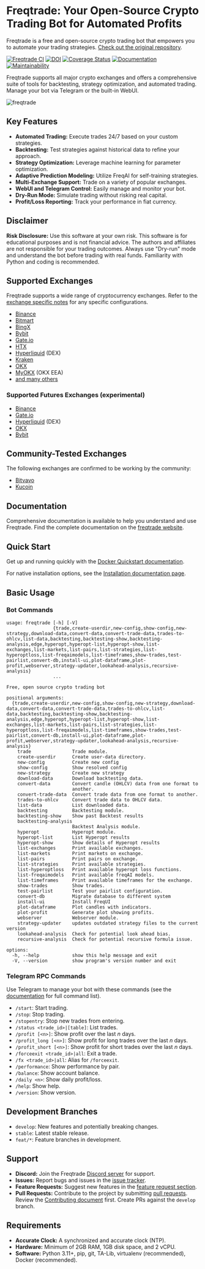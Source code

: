 # Freqtrade: Your Open-Source Crypto Trading Bot for Automated Profits

Freqtrade is a free and open-source crypto trading bot that empowers you to automate your trading strategies.  [Check out the original repository](https://github.com/freqtrade/freqtrade).

[![Freqtrade CI](https://github.com/freqtrade/freqtrade/actions/workflows/ci.yml/badge.svg?branch=develop)](https://github.com/freqtrade/freqtrade/actions/)
[![DOI](https://joss.theoj.org/papers/10.21105/joss.04864/status.svg)](https://doi.org/10.21105/joss.04864)
[![Coverage Status](https://coveralls.io/repos/github/freqtrade/freqtrade/badge.svg?branch=develop&service=github)](https://coveralls.io/github/freqtrade/freqtrade?branch=develop)
[![Documentation](https://readthedocs.org/projects/freqtrade/badge/)](https://www.freqtrade.io)
[![Maintainability](https://api.codeclimate.com/v1/badges/5737e6d668200b7518ff/maintainability)](https://codeclimate.com/github/freqtrade/freqtrade/maintainability)

Freqtrade supports all major crypto exchanges and offers a comprehensive suite of tools for backtesting, strategy optimization, and automated trading. Manage your bot via Telegram or the built-in WebUI.

![freqtrade](https://raw.githubusercontent.com/freqtrade/freqtrade/develop/docs/assets/freqtrade-screenshot.png)

## Key Features

*   **Automated Trading:** Execute trades 24/7 based on your custom strategies.
*   **Backtesting:** Test strategies against historical data to refine your approach.
*   **Strategy Optimization:** Leverage machine learning for parameter optimization.
*   **Adaptive Prediction Modeling:** Utilize FreqAI for self-training strategies.
*   **Multi-Exchange Support:** Trade on a variety of popular exchanges.
*   **WebUI and Telegram Control:** Easily manage and monitor your bot.
*   **Dry-Run Mode:** Simulate trading without risking real capital.
*   **Profit/Loss Reporting:** Track your performance in fiat currency.

## Disclaimer

**Risk Disclosure:**  Use this software at your own risk.  This software is for educational purposes and is not financial advice.  The authors and affiliates are not responsible for your trading outcomes. Always use "Dry-run" mode and understand the bot before trading with real funds.  Familiarity with Python and coding is recommended.

## Supported Exchanges

Freqtrade supports a wide range of cryptocurrency exchanges.  Refer to the [exchange specific notes](docs/exchanges.md) for any specific configurations.

*   [Binance](https://www.binance.com/)
*   [Bitmart](https://bitmart.com/)
*   [BingX](https://bingx.com/invite/0EM9RX)
*   [Bybit](https://bybit.com/)
*   [Gate.io](https://www.gate.io/ref/6266643)
*   [HTX](https://www.htx.com/)
*   [Hyperliquid](https://hyperliquid.xyz/) (DEX)
*   [Kraken](https://kraken.com/)
*   [OKX](https://okx.com/)
*   [MyOKX](https://okx.com/) (OKX EEA)
*   [and many others](https://github.com/ccxt/ccxt/)

### Supported Futures Exchanges (experimental)

*   [Binance](https://www.binance.com/)
*   [Gate.io](https://www.gate.io/ref/6266643)
*   [Hyperliquid](https://hyperliquid.xyz/) (DEX)
*   [OKX](https://okx.com/)
*   [Bybit](https://bybit.com/)

## Community-Tested Exchanges

The following exchanges are confirmed to be working by the community:

*   [Bitvavo](https://bitvavo.com/)
*   [Kucoin](https://www.kucoin.com/)

## Documentation

Comprehensive documentation is available to help you understand and use Freqtrade.
Find the complete documentation on the [freqtrade website](https://www.freqtrade.io).

## Quick Start

Get up and running quickly with the [Docker Quickstart documentation](https://www.freqtrade.io/en/stable/docker_quickstart/).

For native installation options, see the [Installation documentation page](https://www.freqtrade.io/en/stable/installation/).

## Basic Usage

### Bot Commands

```
usage: freqtrade [-h] [-V]
                 {trade,create-userdir,new-config,show-config,new-strategy,download-data,convert-data,convert-trade-data,trades-to-ohlcv,list-data,backtesting,backtesting-show,backtesting-analysis,edge,hyperopt,hyperopt-list,hyperopt-show,list-exchanges,list-markets,list-pairs,list-strategies,list-hyperoptloss,list-freqaimodels,list-timeframes,show-trades,test-pairlist,convert-db,install-ui,plot-dataframe,plot-profit,webserver,strategy-updater,lookahead-analysis,recursive-analysis}
                 ...

Free, open source crypto trading bot

positional arguments:
  {trade,create-userdir,new-config,show-config,new-strategy,download-data,convert-data,convert-trade-data,trades-to-ohlcv,list-data,backtesting,backtesting-show,backtesting-analysis,edge,hyperopt,hyperopt-list,hyperopt-show,list-exchanges,list-markets,list-pairs,list-strategies,list-hyperoptloss,list-freqaimodels,list-timeframes,show-trades,test-pairlist,convert-db,install-ui,plot-dataframe,plot-profit,webserver,strategy-updater,lookahead-analysis,recursive-analysis}
    trade               Trade module.
    create-userdir      Create user-data directory.
    new-config          Create new config
    show-config         Show resolved config
    new-strategy        Create new strategy
    download-data       Download backtesting data.
    convert-data        Convert candle (OHLCV) data from one format to
                        another.
    convert-trade-data  Convert trade data from one format to another.
    trades-to-ohlcv     Convert trade data to OHLCV data.
    list-data           List downloaded data.
    backtesting         Backtesting module.
    backtesting-show    Show past Backtest results
    backtesting-analysis
                        Backtest Analysis module.
    hyperopt            Hyperopt module.
    hyperopt-list       List Hyperopt results
    hyperopt-show       Show details of Hyperopt results
    list-exchanges      Print available exchanges.
    list-markets        Print markets on exchange.
    list-pairs          Print pairs on exchange.
    list-strategies     Print available strategies.
    list-hyperoptloss   Print available hyperopt loss functions.
    list-freqaimodels   Print available freqAI models.
    list-timeframes     Print available timeframes for the exchange.
    show-trades         Show trades.
    test-pairlist       Test your pairlist configuration.
    convert-db          Migrate database to different system
    install-ui          Install FreqUI
    plot-dataframe      Plot candles with indicators.
    plot-profit         Generate plot showing profits.
    webserver           Webserver module.
    strategy-updater    updates outdated strategy files to the current version
    lookahead-analysis  Check for potential look ahead bias.
    recursive-analysis  Check for potential recursive formula issue.

options:
  -h, --help            show this help message and exit
  -V, --version         show program's version number and exit
```

### Telegram RPC Commands

Use Telegram to manage your bot with these commands (see the [documentation](https://www.freqtrade.io/en/latest/telegram-usage/) for full command list).

*   `/start`: Start trading.
*   `/stop`: Stop trading.
*   `/stopentry`: Stop new trades from entering.
*   `/status <trade_id>|[table]`: List trades.
*   `/profit [<n>]`: Show profit over the last *n* days.
*   `/profit_long [<n>]`: Show profit for long trades over the last *n* days.
*   `/profit_short [<n>]`: Show profit for short trades over the last *n* days.
*   `/forceexit <trade_id>|all`: Exit a trade.
*   `/fx <trade_id>|all`: Alias for `/forceexit`.
*   `/performance`: Show performance by pair.
*   `/balance`: Show account balance.
*   `/daily <n>`: Show daily profit/loss.
*   `/help`: Show help.
*   `/version`: Show version.

## Development Branches

*   `develop`: New features and potentially breaking changes.
*   `stable`: Latest stable release.
*   `feat/*`: Feature branches in development.

## Support

*   **Discord:** Join the Freqtrade [Discord server](https://discord.gg/p7nuUNVfP7) for support.
*   **Issues:**  Report bugs and issues in the [issue tracker](https://github.com/freqtrade/freqtrade/issues?q=is%3Aissue).
*   **Feature Requests:**  Suggest new features in the [feature request section](https://github.com/freqtrade/freqtrade/labels/enhancement).
*   **Pull Requests:** Contribute to the project by submitting [pull requests](https://github.com/freqtrade/freqtrade/pulls).  Review the [Contributing document](https://github.com/freqtrade/freqtrade/blob/develop/CONTRIBUTING.md) first. Create PRs against the `develop` branch.

## Requirements

*   **Accurate Clock:**  A synchronized and accurate clock (NTP).
*   **Hardware:**  Minimum of 2GB RAM, 1GB disk space, and 2 vCPU.
*   **Software:** Python 3.11+, pip, git, TA-Lib, virtualenv (recommended), Docker (recommended).